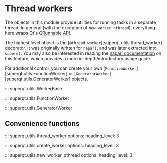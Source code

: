 # Thread workers

The objects in this module provide utilities for running tasks in a separate
thread. In general (with the exception of `new_worker_qthread`), everything
here wraps Qt's [QRunnable API](https://doc.qt.io/qt-6/qrunnable.html).

The highest level object is the
[`@thread_worker`][superqt.utils.thread_worker] decorator.  It was originally
written for `napari`, and was later extracted into `superqt`.  You may also be
interested in reading the [napari
documentation](https://napari.org/stable/guides/threading.html#threading-in-napari-with-thread-worker) on this feature,
which provides a more in-depth/introductory usage guide.

For additional control, you can create your own
[`FunctionWorker`][superqt.utils.FunctionWorker] or
[`GeneratorWorker`][superqt.utils.GeneratorWorker] objects.

::: superqt.utils.WorkerBase

::: superqt.utils.FunctionWorker

::: superqt.utils.GeneratorWorker

## Convenience functions

::: superqt.utils.thread_worker
    options:
        heading_level: 3

::: superqt.utils.create_worker
    options:
        heading_level: 3

::: superqt.utils.new_worker_qthread
    options:
        heading_level: 3
